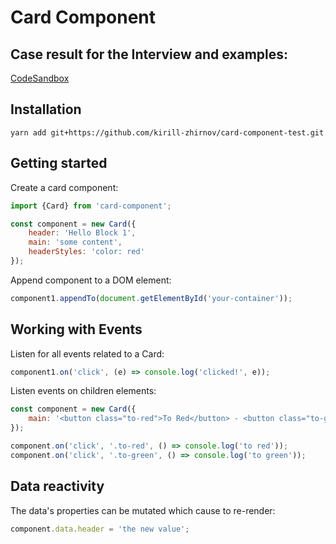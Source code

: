 # Card Component

## Case result for the Interview and examples:

[CodeSandbox](https://codesandbox.io/p/sandbox/card-components-example-4xyqsl?layout=%257B%2522sidebarPanel%2522%253A%2522EXPLORER%2522%252C%2522rootPanelGroup%2522%253A%257B%2522direction%2522%253A%2522horizontal%2522%252C%2522contentType%2522%253A%2522UNKNOWN%2522%252C%2522type%2522%253A%2522PANEL_GROUP%2522%252C%2522id%2522%253A%2522ROOT_LAYOUT%2522%252C%2522panels%2522%253A%255B%257B%2522type%2522%253A%2522PANEL_GROUP%2522%252C%2522contentType%2522%253A%2522UNKNOWN%2522%252C%2522direction%2522%253A%2522vertical%2522%252C%2522id%2522%253A%2522cltzij2a200062e6aplgpp7g9%2522%252C%2522sizes%2522%253A%255B70%252C30%255D%252C%2522panels%2522%253A%255B%257B%2522type%2522%253A%2522PANEL_GROUP%2522%252C%2522contentType%2522%253A%2522EDITOR%2522%252C%2522direction%2522%253A%2522horizontal%2522%252C%2522id%2522%253A%2522EDITOR%2522%252C%2522panels%2522%253A%255B%257B%2522type%2522%253A%2522PANEL%2522%252C%2522contentType%2522%253A%2522EDITOR%2522%252C%2522id%2522%253A%2522cltzij2a200022e6a4z43vq2j%2522%257D%255D%257D%252C%257B%2522type%2522%253A%2522PANEL_GROUP%2522%252C%2522contentType%2522%253A%2522SHELLS%2522%252C%2522direction%2522%253A%2522horizontal%2522%252C%2522id%2522%253A%2522SHELLS%2522%252C%2522panels%2522%253A%255B%257B%2522type%2522%253A%2522PANEL%2522%252C%2522contentType%2522%253A%2522SHELLS%2522%252C%2522id%2522%253A%2522cltzij2a200032e6avep4950v%2522%257D%255D%252C%2522sizes%2522%253A%255B100%255D%257D%255D%257D%252C%257B%2522type%2522%253A%2522PANEL_GROUP%2522%252C%2522contentType%2522%253A%2522DEVTOOLS%2522%252C%2522direction%2522%253A%2522vertical%2522%252C%2522id%2522%253A%2522DEVTOOLS%2522%252C%2522panels%2522%253A%255B%257B%2522type%2522%253A%2522PANEL%2522%252C%2522contentType%2522%253A%2522DEVTOOLS%2522%252C%2522id%2522%253A%2522cltzij2a200052e6aihcaf07v%2522%257D%255D%252C%2522sizes%2522%253A%255B100%255D%257D%255D%252C%2522sizes%2522%253A%255B56.356291522529986%252C43.643708477470014%255D%257D%252C%2522tabbedPanels%2522%253A%257B%2522cltzij2a200022e6a4z43vq2j%2522%253A%257B%2522id%2522%253A%2522cltzij2a200022e6a4z43vq2j%2522%252C%2522tabs%2522%253A%255B%255D%257D%252C%2522cltzij2a200052e6aihcaf07v%2522%253A%257B%2522id%2522%253A%2522cltzij2a200052e6aihcaf07v%2522%252C%2522activeTabId%2522%253A%2522cltziomwe007f2e6awwjcvvp2%2522%252C%2522tabs%2522%253A%255B%257B%2522type%2522%253A%2522UNASSIGNED_PORT%2522%252C%2522port%2522%253A0%252C%2522id%2522%253A%2522cltziomwe007f2e6awwjcvvp2%2522%252C%2522mode%2522%253A%2522permanent%2522%252C%2522path%2522%253A%2522%252F%2522%257D%255D%257D%252C%2522cltzij2a200032e6avep4950v%2522%253A%257B%2522tabs%2522%253A%255B%255D%252C%2522id%2522%253A%2522cltzij2a200032e6avep4950v%2522%257D%257D%252C%2522showDevtools%2522%253Atrue%252C%2522showShells%2522%253Atrue%252C%2522showSidebar%2522%253Atrue%252C%2522sidebarPanelSize%2522%253A15%257D)

## Installation

`yarn add git+https://github.com/kirill-zhirnov/card-component-test.git`

## Getting started

Create a card component:

```js
import {Card} from 'card-component';

const component = new Card({
	header: 'Hello Block 1',
	main: 'some content',
	headerStyles: 'color: red'
});
```

Append component to a DOM element:

```js
component1.appendTo(document.getElementById('your-container'));
```

## Working with Events

Listen for all events related to a Card:

```js
component1.on('click', (e) => console.log('clicked!', e));
```

Listen events on children elements:

```js
const component = new Card({
	main: '<button class="to-red">To Red</button> - <button class="to-green">To Green</button>'
});

component.on('click', '.to-red', () => console.log('to red'));
component.on('click', '.to-green', () => console.log('to green'));
```

## Data reactivity

The data's properties can be mutated which cause to re-render:

```js
component.data.header = 'the new value';
```